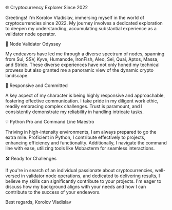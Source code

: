 🌐 Cryptocurrency Explorer Since 2022

Greetings! I'm Korolov Vladislav, immersing myself in the world of cryptocurrencies since 2022. My journey involves a dedicated exploration to deepen my understanding, accumulating substantial experience as a validator node operator.

💼 Node Validator Odyssey

My endeavors have led me through a diverse spectrum of nodes, spanning from Sui, SSV, Kyve, Humanode, IronFish, Aleo, Sei, Quai, Aptos, Massa, and Stride. These diverse experiences have not only honed my technical prowess but also granted me a panoramic view of the dynamic crypto landscape.

🚀 Responsive and Committed

A key aspect of my character is being highly responsive and approachable, fostering effective communication. I take pride in my diligent work ethic, readily embracing complex challenges. Trust is paramount, and I consistently demonstrate my reliability in handling intricate tasks.

💡 Python Pro and Command Line Maestro

Thriving in high-intensity environments, I am always prepared to go the extra mile. Proficient in Python, I contribute effectively to projects, enhancing efficiency and functionality. Additionally, I navigate the command line with ease, utilizing tools like Mobaxterm for seamless interactions.

🛠️ Ready for Challenges

If you're in search of an individual passionate about cryptocurrencies, well-versed in validator node operations, and dedicated to delivering results, I believe my skills can significantly contribute to your projects. I'm eager to discuss how my background aligns with your needs and how I can contribute to the success of your endeavors.

Best regards, Korolov Vladislav
